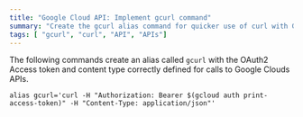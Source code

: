 ```yaml
---
title: "Google Cloud API: Implement gcurl command"
summary: "Create the gcurl alias command for quicker use of curl with Google Cloud"
tags: [ "gcurl", "curl", "API", "APIs"]
---
```


The following commands create an alias called `gcurl` with the OAuth2 Access token and content type correctly defined for calls to Google Clouds APIs.

```shell
alias gcurl='curl -H "Authorization: Bearer $(gcloud auth print-access-token)" -H "Content-Type: application/json"'
```